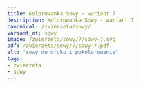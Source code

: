 ```yaml
---
title: Kolorowanka Sowy - wariant 7
description: Kolorowanka Sowy - wariant 7
canonical: /zwierzeta/sowy/
variant_of: sowy
image: /zwierzeta/sowy/7/sowy-7.svg
pdf: /zwierzeta/sowy/7/sowy-7.pdf
alt: "sowy do druku i pokolorowania"
tags:
- zwierzeta
- sowy
---
```

